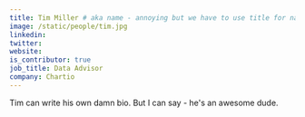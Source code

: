 ```yaml
---
title: Tim Miller # aka name - annoying but we have to use title for name here
image: /static/people/tim.jpg
linkedin:
twitter:
website:
is_contributor: true
job_title: Data Advisor
company: Chartio
---
```

Tim can write his own damn bio.  But I can say - he's an awesome dude.
